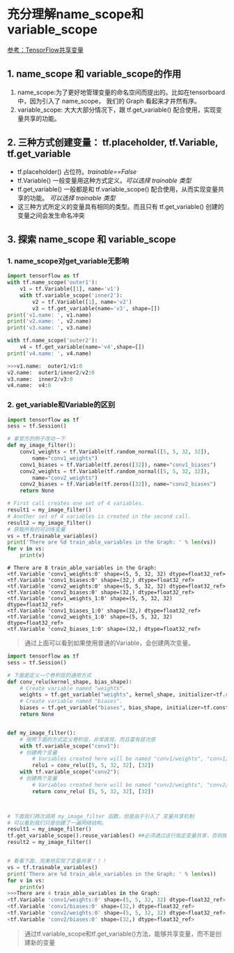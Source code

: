 # 充分理解name_scope和variable_scope

[参考：TensorFlow共享变量](http://wiki.jikexueyuan.com/project/tensorflow-zh/how_tos/variable_scope.html)

## 1. name_scope 和 variable_scope的作用

1. name_scope:为了更好地管理变量的命名空间而提出的。比如在tensorboard中，因为引入了 name_scope， 我们的 Graph 看起来才井然有序。
2. variable_scope: 大大大部分情况下，跟 tf.get_variable() 配合使用，实现变量共享的功能。

## 2. 三种方式创建变量： tf.placeholder, tf.Variable, tf.get_variable

+ tf.placeholder() 占位符。*trainable==False*
+ tf.Variable() 一般变量用这种方式定义。*可以选择 trainable 类型*
+ tf.get_variable() 一般都是和 tf.variable_scope() 配合使用，从而实现变量共享的功能。 *可以选择 trainable 类型*
+ 这三种方式所定义的变量具有相同的类型。而且只有 tf.get_variable() 创建的变量之间会发生命名冲突

## 3. 探索 name_scope 和 variable_scope

### 1. name_scope对get_variable无影响

```py
import tensorflow as tf
with tf.name_scope('outer1'):
    v1 = tf.Variable([1], name='v1')
    with tf.variable_scope('inner2'):
        v2 = tf.Variable([1], name='v2')
        v3 = tf.get_variable(name='v3', shape=[])
print('v1.name: ', v1.name)
print('v2.name: ', v2.name)
print('v3.name: ', v3.name)

with tf.name_scope('outer2'):
    v4 = tf.get_variable(name='v4',shape=[])
print('v4.name: ', v4.name)

>>>v1.name:  outer1/v1:0
v2.name:  outer1/inner2/v2:0
v3.name:  inner2/v3:0
v4.name:  v4:0
```

### 2. get_variable和Variable的区别

```py
import tensorflow as tf
sess = tf.Session()

# 拿官方的例子改动一下
def my_image_filter():
    conv1_weights = tf.Variable(tf.random_normal([5, 5, 32, 32]),
        name="conv1_weights")
    conv1_biases = tf.Variable(tf.zeros([32]), name="conv1_biases")
    conv2_weights = tf.Variable(tf.random_normal([5, 5, 32, 32]),
        name="conv2_weights")
    conv2_biases = tf.Variable(tf.zeros([32]), name="conv2_biases")
    return None

# First call creates one set of 4 variables.
result1 = my_image_filter()
# Another set of 4 variables is created in the second call.
result2 = my_image_filter()
# 获取所有的可训练变量
vs = tf.trainable_variables()
print('There are %d train_able_variables in the Graph: ' % len(vs))
for v in vs:
    print(v)
```

```shell
# There are 8 train_able_variables in the Graph:
<tf.Variable 'conv1_weights:0' shape=(5, 5, 32, 32) dtype=float32_ref>
<tf.Variable 'conv1_biases:0' shape=(32,) dtype=float32_ref>
<tf.Variable 'conv2_weights:0' shape=(5, 5, 32, 32) dtype=float32_ref>
<tf.Variable 'conv2_biases:0' shape=(32,) dtype=float32_ref>
<tf.Variable 'conv1_weights_1:0' shape=(5, 5, 32, 32) dtype=float32_ref>
<tf.Variable 'conv1_biases_1:0' shape=(32,) dtype=float32_ref>
<tf.Variable 'conv2_weights_1:0' shape=(5, 5, 32, 32) dtype=float32_ref>
<tf.Variable 'conv2_biases_1:0' shape=(32,) dtype=float32_ref>
```

> 通过上面可以看到如果使用普通的Variable，会创建两次变量。

```py
import tensorflow as tf
sess = tf.Session()

# 下面是定义一个卷积层的通用方式
def conv_relu(kernel_shape, bias_shape):
    # Create variable named "weights".
    weights = tf.get_variable("weights", kernel_shape, initializer=tf.random_normal_initializer())
    # Create variable named "biases".
    biases = tf.get_variable("biases", bias_shape, initializer=tf.constant_initializer(0.0))
    return None


def my_image_filter():
    # 按照下面的方式定义卷积层，非常直观，而且富有层次感
    with tf.variable_scope("conv1"):
    # 创建两个变量
        # Variables created here will be named "conv1/weights", "conv1/biases".
        relu1 = conv_relu([5, 5, 32, 32], [32])
    with tf.variable_scope("conv2"):
    # 创建两个变量
        # Variables created here will be named "conv2/weights", "conv2/biases".
        return conv_relu( [5, 5, 32, 32], [32])



# 下面我们两次调用 my_image_filter 函数，但是由于引入了 变量共享机制
# 可以看到我们只是创建了一遍网络结构。
result1 = my_image_filter()
tf.get_variable_scope().reuse_variables() ##必须通过这行指定变量共享，否则抛出异常
result2 = my_image_filter()


# 看看下面，完美地实现了变量共享！！！
vs = tf.trainable_variables()
print('There are %d train_able_variables in the Graph: ' % len(vs))
for v in vs:
    print(v)
>>>There are 4 train_able_variables in the Graph:
<tf.Variable 'conv1/weights:0' shape=(5, 5, 32, 32) dtype=float32_ref>
<tf.Variable 'conv1/biases:0' shape=(32,) dtype=float32_ref>
<tf.Variable 'conv2/weights:0' shape=(5, 5, 32, 32) dtype=float32_ref>
<tf.Variable 'conv2/biases:0' shape=(32,) dtype=float32_ref>
```

> 通过tf.variable_scope和tf.get_variable()方法，能够共享变量，而不是创建新的变量